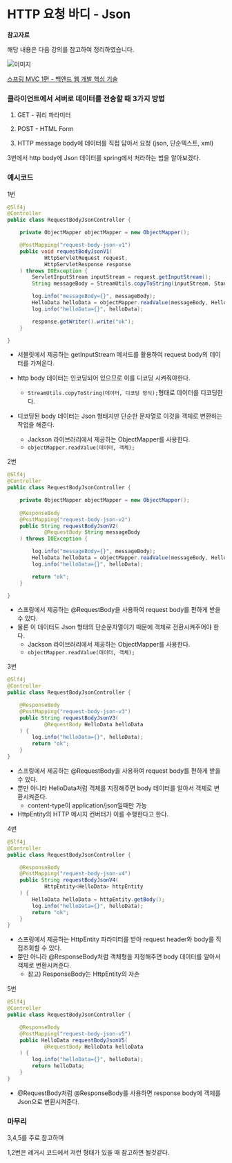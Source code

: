 # HTTP 요청 바디 - Json

**참고자료**

해당 내용은 다음 강의를 참고하여 정리하였습니다.

![이미지](https://cdn.inflearn.com/public/courses/326674/cover/4657d793-56a4-42f3-9d44-dc88d125a49e)

[스프링 MVC 1편 - 백엔드 웹 개발 핵심 기술](https://www.inflearn.com/course/%EC%8A%A4%ED%94%84%EB%A7%81-mvc-1/dashboard)





### 클라이언트에서 서버로 데이터를 전송할 때 3가지 방법

1. GET - 쿼리 파라미터 

2. POST - HTML Form
3. HTTP message body에 데이터를 직접 담아서 요청 (json, 단순텍스트, xml)



3번에서 http body에 Json 데이터를 spring에서 처라하는 법을 알아보겠다.



### 예시코드

1번

```java
@Slf4j
@Controller
public class RequestBodyJsonController {

    private ObjectMapper objectMapper = new ObjectMapper();

    @PostMapping("request-body-json-v1")
    public void requestBodyJsonV1(
            HttpServletRequest request,
            HttpServletResponse response
    ) throws IOException {
        ServletInputStream inputStream = request.getInputStream();
        String messageBody = StreamUtils.copyToString(inputStream, StandardCharsets.UTF_8);

        log.info("messageBody={}", messageBody);
        HelloData helloData = objectMapper.readValue(messageBody, HelloData.class);
        log.info("helloData={}", helloData);

        response.getWriter().write("ok");
    }

}
```

- 서블릿에서 제공하는 getInputStream 메서드를 활용하여 request body의 데이터를 가져온다.
- http body 데이터는 인코딩되어 있으므로 이를 디코딩 시켜줘야한다.
  - `StreamUtils.copyToString(데이터, 디코딩 방식);`형태로 데이터를 디코딩한다.

- 디코딩된 body 데이터는 Json 형태지만 단순한 문자열로 이것을 객체로 변환하는 작업을 해준다.
  - Jackson 라이브러리에서 제공하는 ObjectMapper를 사용한다.
  - `objectMapper.readValue(데이터, 객체);`



2번

```java
@Slf4j
@Controller
public class RequestBodyJsonController {

    private ObjectMapper objectMapper = new ObjectMapper();
    
    @ResponseBody
    @PostMapping("request-body-json-v2")
    public String requestBodyJsonV2(
            @RequestBody String messageBody
    ) throws IOException {

        log.info("messageBody={}", messageBody);
        HelloData helloData = objectMapper.readValue(messageBody, HelloData.class);
        log.info("helloData={}", helloData);

        return "ok";
    }

}
```

- 스프링에서 제공하는 @RequestBody을 사용하여 request body를 편하게 받을 수 있다.
- 물론 이 데이터도 Json 형태의 단순문자열이기 때문에 객체로 전환시켜주어야 한다.
  - Jackson 라이브러리에서 제공하는 ObjectMapper를 사용한다.
  - `objectMapper.readValue(데이터, 객체);`



3번

```java
@Slf4j
@Controller
public class RequestBodyJsonController {

    @ResponseBody
    @PostMapping("request-body-json-v3")
    public String requestBodyJsonV3(
            @RequestBody HelloData helloData
    ) {
        log.info("helloData={}", helloData);
        return "ok";
    }
}
```

- 스프링에서 제공하는 @RequestBody을 사용하여 request body를 편하게 받을 수 있다.
- 뿐만 아니라 HelloData처럼 객체를 지정해주면 body 데이터를 알아서 객체로 변환시켜준다.
  - content-type이 application/json일때만 가능
- HttpEntity의 HTTP 메시지 컨버터가 이를 수행한다고 한다.





4번

```java
@Slf4j
@Controller
public class RequestBodyJsonController {

    @ResponseBody
    @PostMapping("request-body-json-v4")
    public String requestBodyJsonV4(
            HttpEntity<HelloData> httpEntity
    ) {
        HelloData helloData = httpEntity.getBody();
        log.info("helloData={}", helloData);
        return "ok";
    }
}
```

- 스프링에서 제공하는 HttpEntity 파라미터를 받아 request header와 body를 직접조회할 수 있다.
- 뿐만 아니라 @ResponseBody처럼 객체형을 지정해주면 body 데이터를 알아서 객체로 변환시켜준다.
  - 참고) ResponseBody는 HttpEntity의 자손



5번

```java
@Slf4j
@Controller
public class RequestBodyJsonController {

    @ResponseBody
    @PostMapping("request-body-json-v5")
    public HelloData requestBodyJsonV5(
            @RequestBody HelloData helloData
    ) {
        log.info("helloData={}", helloData);
        return helloData;
    }
}
```

- @RequestBody처럼 @ResponseBody를 사용하면 response body에 객체를 Json으로 변환시켜준다.



### 마무리

3,4,5를 주로 참고하며

1,2번은 레거시 코드에서 저런 형태가 있을 때 참고하면 될것같다.
